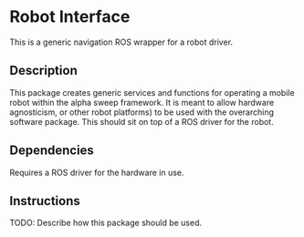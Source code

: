 # Robot Interface

This is a generic navigation ROS wrapper for a robot driver.

## Description

This package creates generic services and functions for operating a mobile robot within the alpha sweep framework. It is meant to allow hardware agnosticism, or other robot platforms) to be used with the overarching software package. This should sit on top of a ROS driver for the robot.

## Dependencies

Requires a ROS driver for the hardware in use.

## Instructions

TODO: Describe how this package should be used.
